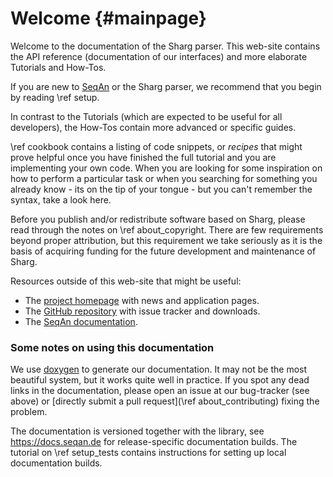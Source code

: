 # Welcome {#mainpage}

Welcome to the documentation of the Sharg parser.
This web-site contains the API reference (documentation of our interfaces) and more elaborate Tutorials and
How-Tos.

If you are new to [SeqAn](https://github.com/seqan/seqan3) or the Sharg parser, we recommend that you begin by reading \ref setup.

In contrast to the Tutorials (which are expected to be useful for all developers), the How-Tos contain more advanced
or specific guides.

\ref cookbook contains a listing of code snippets, or *recipes* that might prove helpful once you
have finished the full tutorial and you are implementing your own code.
When you are looking for some inspiration on how to perform a particular task or when you searching for something you
already know - its on the tip of your tongue - but you can't remember the syntax, take a look here.

Before you publish and/or redistribute software based on Sharg, please read through the notes on \ref about_copyright.
There are few requirements beyond proper attribution, but this requirement we take seriously as it is the basis of
acquiring funding for the future development and maintenance of Sharg.

Resources outside of this web-site that might be useful:

  * The [project homepage](https://www.seqan.de) with news and application pages.
  * The [GitHub repository](https://github.com/seqan/sharg-parser) with issue tracker and downloads.
  * The [SeqAn documentation](https://docs.seqan.de/).

### Some notes on using this documentation

We use [doxygen](https://doxygen.nl) to generate our documentation.
It may not be the most beautiful system, but it works quite well in practice.
If you spot any dead links in the documentation, please open an issue at our bug-tracker (see above) or
[directly submit a pull request](\ref about_contributing) fixing the problem.

The documentation is versioned together with the library, see https://docs.seqan.de for release-specific
documentation builds.
The tutorial on \ref setup_tests contains instructions for setting up local documentation builds.
